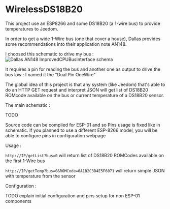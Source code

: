# WirelessDS18B20
This project use an ESP8266 and some DS18B20 (a 1-wire bus) to provide temperatures to Jeedom.

In order to get a wide 1-Wire bus (one that cover a house), Dallas provides some recommendations into their application note AN148.

I choosed this schematic to drive my bus : 
![Dallas AN148 ImprovedCPUBusInterface schema](https://raw.github.com/J6B/Jeedom-ESP8266-Wireless-DS18B20/master/img/AN148-ImprovedCPUBusInterface.jpg)

It requires a pin for reading the bus and another one as output to drive the bus low : I named it the "Dual Pin OneWire"

The global idea of this project is that any system (like Jeedom) that's able to do an HTTP GET request and interpret JSON will get list of DS18B20 ROMcode available on the bus or current temperature of a DS18B20 sensor.

The main schematic : 

TODO

Source code can be compiled for ESP-01 and so Pins usage is fixed like in schematic.
If you planned to use a different ESP-8266 model, you will be able to configure pins in configuration webpage

Usage : 

`http://IP/getList?bus=0` will return list of DS18B20 ROMCodes available on the first 1-Wire bus

`http://IP/getTemp?bus=0&ROMCode=0A1B2C3D4E5F6071` will return simple JSON with temperature from the sensor

Configuration : 

TODO explain initial configuration and pins setup for non ESP-01 components
